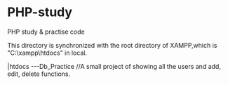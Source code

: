 # PHP-study
PHP study &amp; practise code

This directory is synchronized with the root directory of XAMPP,which is "C:\xampp\htdocs" in local.


|htdocs
---Db_Practice  //A small project of showing all the users and add, edit, delete functions.
